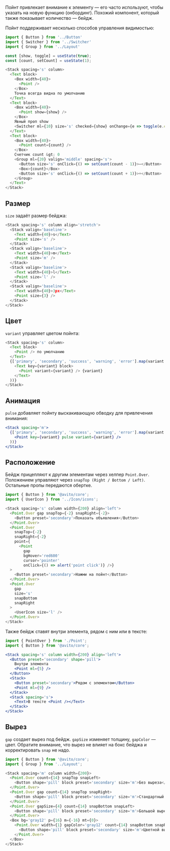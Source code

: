 Пойнт привлекает внимание к элементу — его часто используют, чтобы указать на новую функцию (онбординг). Похожий компонент, который также показывает количество — бейдж.

Пойнт поддерживает несколько способов управления видимостью:

```js
import { Button } from '../Button'
import { Switcher } from '../Switcher'
import { Group } from '../Layout'

const [show, toggle] = useState(true);
const [count, setCount] = useState(1);

<Stack spacing='s' column>
  <Text block>
    <Box width={40}>
      <Point />
    </Box>
    Точка всегда видна по умолчанию
  </Text>
  <Text block>
    <Box width={40}>
      <Point show={show} />
    </Box>
    Явный проп show
    <Switcher ml={10} size='s' checked={show} onChange={e => toggle(e.checked)} />
  </Text>
  <Text block>
    <Box width={40}>
      <Point count={count} />
    </Box>
    Счетчик count &gt; 0
    <Group ml={20} valign='middle' spacing='s'>
      <Button size='s' onClick={() => setCount(count - 1)}>–</Button>
      <Box>{count}</Box>
      <Button size='s' onClick={() => setCount(count + 1)}>+</Button>
    </Group>
  </Text>
</Stack>
```

## Размер

`size` задаёт размер бейджа:

```js
<Stack spacing='s' column align='stretch'>
  <Stack valign='baseline'>
    <Text width={40}>s</Text>
    <Point size='s' />
  </Stack>
  <Stack valign='baseline'>
    <Text width={40}>m</Text>
    <Point size='m' />
  </Stack>
  <Stack valign='baseline'>
    <Text width={40}>l</Text>
    <Point size='l' />
  </Stack>
  <Stack valign='baseline'>
    <Text width={40}>3px</Text>
    <Point size={3} />
  </Stack>
</Stack>
```

## Цвет

`variant` управляет цветом пойнта:

```js
<Stack spacing='s' column>
  <Text block>
    <Point /> по умолчанию
  </Text>
  {['primary', 'secondary', 'success', 'warning', 'error'].map(variant => (
    <Text key={variant} block>
      <Point variant={variant} /> {variant}
    </Text>
  ))}
</Stack>
```

## Анимация

`pulse` добавляет пойнту выскакивающую обводку для привлечения внимания:

```jsx
<Stack spacing='m'>
  {['primary', 'secondary', 'success', 'warning', 'error'].map(variant => (
    <Point key={variant} pulse variant={variant} />
  ))}
</Stack>
```

## Расположение

Бейдж прицепляют к другим элементам через хелпер `Point.Over`. Положением управляют через `snapTop (Right / Bottom / Left)`. Остальные пропы передаются обертке.

```js
import { Button } from '@avito/core';
import { UserIcon } from '../Icon/icons';

<Stack spacing='s' column width={200} align='left'>
  <Point.Over gap snapTop={-2} snapRight={-2}>
    <Button preset='secondary'>Показать объявления</Button>
  </Point.Over>
  <Point.Over
    snapTop={-2}
    snapRight={-2}
    point={
      <Point
        gap
        bgHover='red600'
        cursor='pointer'
        onClick={() => alert('point click')} />}
  >
    <Button preset='secondary'>Нажми на пойнт</Button>
  </Point.Over>
  <Point.Over
    gap
    size='s'
    snapBottom
    snapRight
  >
    <UserIcon size='l' />
  </Point.Over>
</Stack>
```

Также бейдж ставят внутри элемента, рядом с ним или в тексте:

```jsx
import { PointOver } from './Point';
import { Button } from '@avito/core';

<Stack spacing='s' column width={200} align='left'>
  <Button preset='secondary' shape='pill'>
    Внутри элемента
    <Point ml={5} />
  </Button>
  <Stack>
    <Button preset='secondary'>Рядом с элементом</Button>
    <Point ml={9} />
  </Stack>
  <Stack spacing='s'>
    <Text>В тексте <Point /></Text>
  </Stack>
</Stack>
```

## Вырез

`gap` создает вырез под бейдж. `gapSize` изменяет толщину, `gapColor` — цвет. Обратите внимание, что вырез не влияет на бокс бейджа и корректировать `snap` не надо.

```js
import { Button } from '@avito/core';
import { Group } from '../Layout';

<Stack spacing='m' column width={200}>
  <Point.Over count={14} snapTop snapLeft>
    <Button shape='pill' block preset='secondary' size='m'>Без выреза</Button>
  </Point.Over>
  <Point.Over gap count={14} snapTop snapRight>
    <Button shape='pill' block preset='secondary' size='m'>Стандартный вырез</Button>
  </Point.Over>
  <Point.Over gapSize={4} count={14} snapBottom snapLeft>
    <Button shape='pill' block preset='secondary' size='m'>Большой вырез</Button>
  </Point.Over>
  <Box bg='gray12' p={16} m={-16} mt={0}>
    <Point.Over width={1} gapColor='gray12' count={14} snapBottom snapRight>
      <Button shape='pill' block preset='secondary' size='m'>Цветной вырез</Button>
    </Point.Over>
  </Box>
</Stack>
```
